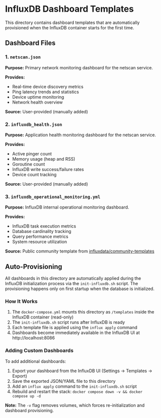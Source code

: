 # InfluxDB Dashboard Templates

This directory contains dashboard templates that are automatically provisioned when the InfluxDB container starts for the first time.

## Dashboard Files

### 1. `netscan.json`
**Purpose:** Primary network monitoring dashboard for the netscan service.

**Provides:**
- Real-time device discovery metrics
- Ping latency trends and statistics
- Device uptime monitoring
- Network health overview

**Source:** User-provided (manually added)

### 2. `influxdb_health.json`
**Purpose:** Application health monitoring dashboard for the netscan service.

**Provides:**
- Active pinger count
- Memory usage (heap and RSS)
- Goroutine count
- InfluxDB write success/failure rates
- Device count tracking

**Source:** User-provided (manually added)

### 3. `influxdb_operational_monitoring.yml`
**Purpose:** InfluxDB internal operational monitoring dashboard.

**Provides:**
- InfluxDB task execution metrics
- Database cardinality tracking
- Query performance metrics
- System resource utilization

**Source:** Public community template from [influxdata/community-templates](https://github.com/influxdata/community-templates/tree/master/influxdb2_operational_monitoring)

## Auto-Provisioning

All dashboards in this directory are automatically applied during the InfluxDB initialization process via the `init-influxdb.sh` script. The provisioning happens only on first startup when the database is initialized.

### How It Works

1. The `docker-compose.yml` mounts this directory as `/templates` inside the InfluxDB container (read-only)
2. The `init-influxdb.sh` script runs after InfluxDB is ready
3. Each template file is applied using the `influx apply` command
4. Dashboards become immediately available in the InfluxDB UI at http://localhost:8086

### Adding Custom Dashboards

To add additional dashboards:

1. Export your dashboard from the InfluxDB UI (Settings → Templates → Export)
2. Save the exported JSON/YAML file to this directory
3. Add an `influx apply` command to the `init-influxdb.sh` script
4. Rebuild and restart the stack: `docker compose down -v && docker compose up -d`

**Note:** The `-v` flag removes volumes, which forces re-initialization and dashboard provisioning.
